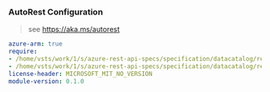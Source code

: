 ### AutoRest Configuration

> see https://aka.ms/autorest

``` yaml
azure-arm: true
require:
- /home/vsts/work/1/s/azure-rest-api-specs/specification/datacatalog/resource-manager/readme.md
- /home/vsts/work/1/s/azure-rest-api-specs/specification/datacatalog/resource-manager/readme.go.md
license-header: MICROSOFT_MIT_NO_VERSION
module-version: 0.1.0

```